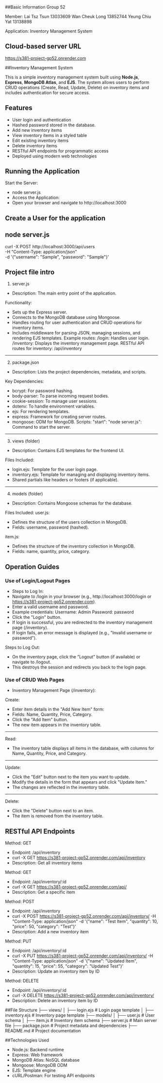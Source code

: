 ##Basic Information
Group 52

Member:
Lai Tsz Tsun 13033609
Wan Cheuk Long 13852744
Yeung Chiu Yat 13138898

Application: Inventory Management System

## Cloud-based server URL
https://s381-project-gp52.onrender.com

##Inventory Management System

This is a simple inventory management system built using **Node.js**, **Express**, **MongoDB Atlas**, and **EJS**. The system allows users to perform CRUD operations (Create, Read, Update, Delete) on inventory items and includes authentication for secure access.

## Features
- User login and authentication
- Hashed password stored in the database.
- Add new inventory items
- View inventory items in a styled table
- Edit existing inventory items
- Delete inventory items
- RESTful API endpoints for programmatic access
- Deployed using modern web technologies

## Running the Application
Start the Server:
- node server.js
- Access the Application:
- Open your browser and navigate to http://localhost:3000

## Create a User for the application
node server.js
---
curl -X POST http://localhost:3000/api/users \
-H "Content-Type: application/json" \
-d '{"username": "Sample", "password": "Sample"}'

## Project file intro
1. server.js
- Description: The main entry point of the application.

Functionality:
- Sets up the Express server.
- Connects to the MongoDB database using Mongoose.
- Handles routing for user authentication and CRUD operations for inventory items.
- Includes middleware for parsing JSON, managing sessions, and rendering EJS templates.
Example routes:
/login: Handles user login.
/inventory: Displays the inventory management page.
RESTful API routes for inventory: /api/inventory

---
2. package.json
- Description: Lists the project dependencies, metadata, and scripts.

Key Dependencies:
- bcrypt: For password hashing.
- body-parser: To parse incoming request bodies.
- cookie-session: To manage user sessions.
- dotenv: To handle environment variables.
- ejs: For rendering templates.
- express: Framework for creating server routes.
- mongoose: ODM for MongoDB.
Scripts:
"start": "node server.js": Command to start the server.

---
3. views (folder)
- Description: Contains EJS templates for the frontend UI.

Files Included:
- login.ejs: Template for the user login page.
- inventory.ejs: Template for managing and displaying inventory items.
- Shared partials like headers or footers (if applicable).

---
4. models (folder)
- Description: Contains Mongoose schemas for the database.

Files Included:
user.js:
- Defines the structure of the users collection in MongoDB.
- Fields: username, password (hashed).

item.js:
- Defines the structure of the inventory collection in MongoDB.
- Fields: name, quantity, price, category.

## Operation Guides
### Use of Login/Logout Pages
- Steps to Log In:
- Navigate to /login in your browser (e.g., http://localhost:3000/login or https://s381-project-gp52.onrender.com).
- Enter a valid username and password.
- Example credentials:
	Username: Admin
	Password: password
- Click the "Login" button.
- If login is successful, you are redirected to the inventory management page (/inventory).
- If login fails, an error message is displayed (e.g., "Invalid username or password").

Steps to Log Out:
- On the inventory page, click the "Logout" button (if available) or navigate to /logout.
- This destroys the session and redirects you back to the login page.

### Use of CRUD Web Pages
- Inventory Management Page (/inventory):

Create:
- Enter item details in the "Add New Item" form:
- Fields: Name, Quantity, Price, Category.
- Click the "Add Item" button.
- The new item appears in the inventory table.
---
Read:
- The inventory table displays all items in the database, with columns for Name, Quantity, Price, and Category.
---
Update:
- Click the "Edit" button next to the item you want to update.
- Modify the details in the form that appears and click "Update Item."
- The changes are reflected in the inventory table.
---
Delete:
- Click the "Delete" button next to an item.
- The item is removed from the inventory table.

## RESTful API Endpoints
Method: GET
- Endpoint: /api/inventory
- curl -X GET https://s381-project-gp52.onrender.com/api/inventory
- Description: Get all inventory items

Method: GET
- Endpoint: /api/inventory/:id
- curl -X GET https://s381-project-gp52.onrender.com/api/<id>
- Description: Get a specific item

Method: POST
- Endpoint: /api/inventory
- curl -X POST https://s381-project-gp52.onrender.com/api/inventory/ -H "Content-Type: application/json" -d '{"name": "Test Item", "quantity": 10, "price": 50, "category": "Test"}'
- Description: Add a new inventory item

Method: PUT
- Endpoint: /api/inventory/:id
- curl -X PUT https://s381-project-gp52.onrender.com/api/inventory/<id> -H "Content-Type: application/json" -d '{"name": "Updated Item", "quantity": 15, "price": 55, "category": "Updated Test"}'
- Description: Update an inventory item by ID

Method: DELETE
- Endpoint: /api/inventory/:id
- curl -X DELETE https://s381-project-gp52.onrender.com/api/inventory/<id>
- Description: Delete an inventory item by ID

##File Structure
├── views/
│   ├── login.ejs          # Login page template
│   ├── inventory.ejs      # Inventory page template
├── models/
│   ├── user.js            # User schema
│   ├── item.js            # Inventory item schema
├── server.js              # Main server file
├── package.json           # Project metadata and dependencies
├── README.md              # Project documentation

##Technologies Used
- Node.js: Backend runtime
- Express: Web framework
- MongoDB Atlas: NoSQL database
- Mongoose: MongoDB ODM
- EJS: Template engine
- cURL/Postman: For testing API endpoints
